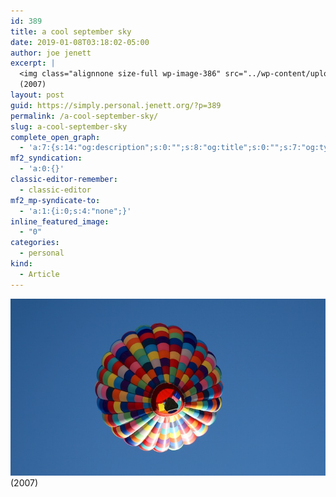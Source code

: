 ```yaml
---
id: 389
title: a cool september sky
date: 2019-01-08T03:18:02-05:00
author: joe jenett
excerpt: |
  <img class="alignnone size-full wp-image-386" src="../wp-content/uploads/2019/01/balloon.jpg" alt="" width="700" height="394" />
  (2007)
layout: post
guid: https://simply.personal.jenett.org/?p=389
permalink: /a-cool-september-sky/
slug: a-cool-september-sky
complete_open_graph:
  - 'a:7:{s:14:"og:description";s:0:"";s:8:"og:title";s:0:"";s:7:"og:type";s:0:"";s:12:"twitter:card";s:7:"summary";s:15:"twitter:creator";s:0:"";s:19:"twitter:description";s:0:"";s:8:"og:image";s:0:"";}'
mf2_syndication:
  - 'a:0:{}'
classic-editor-remember:
  - classic-editor
mf2_mp-syndicate-to:
  - 'a:1:{i:0;s:4:"none";}'
inline_featured_image:
  - "0"
categories:
  - personal
kind:
  - Article
---
```

<img loading="lazy" class="alignnone size-full wp-image-386" src="../wp-content/uploads/2019/01/balloon.jpg" alt="" />  
(2007)
